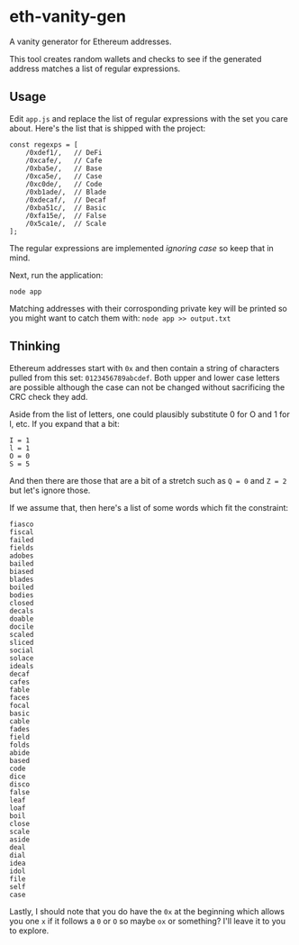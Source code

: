 eth-vanity-gen
==============
A vanity generator for Ethereum addresses.

This tool creates random wallets and checks to see if the generated address
matches a list of regular expressions.

Usage
-----
Edit `app.js` and replace the list of regular expressions with the set you
care about. Here's the list that is shipped with the project:

```
const regexps = [
    /0xdef1/,   // DeFi
    /0xcafe/,   // Cafe
    /0xba5e/,   // Base
    /0xca5e/,   // Case
    /0xc0de/,   // Code
    /0xb1ade/,  // Blade
    /0xdecaf/,  // Decaf
    /0xba51c/,  // Basic
    /0xfa15e/,  // False
    /0x5ca1e/,  // Scale
];
```
The regular expressions are implemented *ignoring case* so keep that in mind.

Next, run the application:
```
node app
```

Matching addresses with their corrosponding private key will be printed so you might
want to catch them with: `node app >> output.txt`

Thinking
--------
Ethereum addresses start with `0x` and then contain a string of characters pulled
from this set: `0123456789abcdef`. Both upper and lower case letters are possible
although the case can not be changed without sacrificing the CRC check they add.

Aside from the list of letters, one could plausibly substitute 0 for O and 1 for l,
etc. If you expand that a bit:
```
I = 1
l = 1
O = 0
S = 5
```

And then there are those that are a bit of a stretch such as `Q = 0` and `Z = 2`
but let's ignore those.

If we assume that, then here's a list of some words which fit the constraint:
```
fiasco
fiscal
failed
fields
adobes
bailed
biased
blades
boiled
bodies
closed
decals
doable
docile
scaled
sliced
social
solace
ideals
decaf
cafes
fable
faces
focal
basic
cable
fades
field
folds
abide
based
code
dice
disco
false
leaf
loaf
boil
close
scale
aside
deal
dial
idea
idol
file
self
case
```

Lastly, I should note that you do have the `0x` at the beginning which allows you
one `x` if it follows a `0` or `O` so maybe `ox` or something? I'll leave it to
you to explore.
